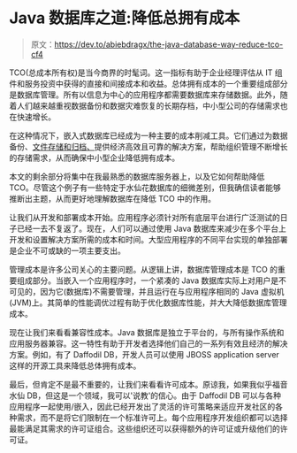 # Java 数据库之道:降低总拥有成本

> 原文：<https://dev.to/abiebdragx/the-java-database-way-reduce-tco-cf4>

TCO(总成本所有权)是当今商界的时髦词。这一指标有助于企业经理评估从 IT 组件和服务投资中获得的直接和间接成本和收益。总体拥有成本的一个重要组成部分是数据库管理。所有以信息为中心的应用程序都需要数据库来存储数据。此外，随着人们越来越重视数据备份和数据灾难恢复的长期存档，中小型公司的存储需求也在快速增长。

在这种情况下，嵌入式数据库已经成为一种主要的成本削减工具。它们通过为数据备份、[文件存储和归档、](https://www.abiebdragx.me/2018/11/apa-itu-ssd.html)提供经济高效且可靠的解决方案，帮助组织管理不断增长的存储需求，从而确保中小型企业降低拥有成本。

本文的剩余部分将集中在我最熟悉的数据库服务器上，以及它如何帮助降低 TCO。尽管这个例子有一些特定于水仙花数据库的细微差别，但我确信读者能够推断出主题，从而更好地理解数据库在降低 TCO 中的作用。

让我们从开发和部署成本开始。应用程序必须针对所有底层平台进行广泛测试的日子已经一去不复返了。现在，人们可以通过使用 Java 数据库来减少在多个平台上开发和设置解决方案所需的成本和时间。大型应用程序的不同平台实现的单独部署是企业不可或缺的一项主要支出。

管理成本是许多公司关心的主要问题。从逻辑上讲，数据库管理成本是 TCO 的重要组成部分。当嵌入一个应用程序时，一个紧凑的 Java 数据库实际上对用户是不可见的，因为它(数据库)不需要管理，并且运行在与应用程序相同的 Java 虚拟机(JVM)上。其简单的性能调优过程有助于优化数据库性能，并大大降低数据库管理成本。

现在让我们来看看兼容性成本。Java 数据库是独立于平台的，与所有操作系统和应用服务器兼容。这一特性有助于开发者选择他们自己的一系列有效且经济的解决方案。例如，有了 Daffodil DB，开发人员可以使用 JBOSS application server 这样的开源工具来降低总体拥有成本。

最后，但肯定不是最不重要的，让我们来看看许可成本。原谅我，如果我似乎福音水仙 DB，但这是一个领域，我可以'说教'的信心。由于 Daffodil DB 可以与各种应用程序一起使用/嵌入，因此已经开发出了灵活的许可策略来适应开发社区的各种需求，而不是将它们限制在一个标准许可上。每个应用程序开发组织都可以选择最能满足其需求的许可证组合。这些组织还可以获得额外的许可证或升级他们的许可证。